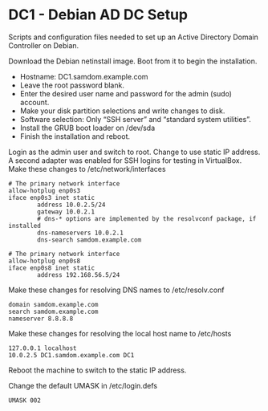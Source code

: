# DC1 - Debian AD DC Setup
Scripts and configuration files needed to set up an Active Directory Domain Controller on Debian.

Download the Debian netinstall image. Boot from it to begin the installation.

* Hostname: DC1.samdom.example.com
* Leave the root password blank.
* Enter the desired user name and password for the admin (sudo) account.
* Make your disk partition selections and write changes to disk.
* Software selection: Only “SSH server” and “standard system utilities”.
* Install the GRUB boot loader on /dev/sda
* Finish the installation and reboot.

Login as the admin user and switch to root. Change to use static IP address. A second adapter was
enabled for SSH logins for testing in VirtualBox. Make these changes to /etc/network/interfaces
```
# The primary network interface
allow-hotplug enp0s3
iface enp0s3 inet static
        address 10.0.2.5/24
        gateway 10.0.2.1
        # dns-* options are implemented by the resolvconf package, if installed
        dns-nameservers 10.0.2.1
        dns-search samdom.example.com

# The primary network interface
allow-hotplug enp0s8
iface enp0s8 inet static
        address 192.168.56.5/24
```
Make these changes for resolving DNS names to /etc/resolv.conf
```
domain samdom.example.com
search samdom.example.com
nameserver 8.8.8.8
```
Make these changes for resolving the local host name to /etc/hosts
```
127.0.0.1 localhost
10.0.2.5 DC1.samdom.example.com DC1
```
Reboot the machine to switch to the static IP address.

Change the default UMASK in /etc/login.defs
```
UMASK 002
```
